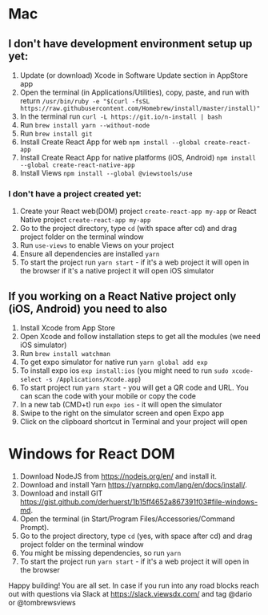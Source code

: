 # Mac

## I don't have development environment setup up yet:

1.  Update (or download) Xcode in Software Update section in AppStore app
2.  Open the terminal (in Applications/Utilities), copy, paste, and run with return `/usr/bin/ruby -e "$(curl -fsSL https://raw.githubusercontent.com/Homebrew/install/master/install)"`
3.  In the terminal run `curl -L https://git.io/n-install | bash`
4.  Run `brew install yarn --without-node`
5.  Run `brew install git`
6.  Install Create React App for web `npm install --global create-react-app`
7.  Install Create React App for native platforms (iOS, Android) `npm install --global create-react-native-app`
8.  Install Views `npm install --global @viewstools/use`

### I don't have a project created yet:

1.  Create your React web(DOM) project `create-react-app my-app` or React Native project `create-react-app my-app`
2.  Go to the project directory, type `cd` (with space after cd) and drag project folder on the terminal window
3.  Run `use-views` to enable Views on your project
4.  Ensure all dependencies are installed `yarn`
5.  To start the project run `yarn start` - if it's a web project it will open in the browser if it's a native project it will open iOS simulator

## If you working on a React Native project only (iOS, Android) you need to also

1.  Install Xcode from App Store
2.  Open Xcode and follow installation steps to get all the modules (we need iOS simulator)
3.  Run `brew install watchman`
4.  To get expo simulator for native run `yarn global add exp`
5.  To install expo ios `exp install:ios` (you might need to run `sudo xcode-select -s /Applications/Xcode.app`)
6.  To start project run `yarn start` - you will get a QR code and URL. You can scan the code with your mobile or copy the code
7.  In a new tab (CMD+t) run `expo ios` - it will open the simulator
8.  Swipe to the right on the simulator screen and open Expo app
9.  Click on the clipboard shortcut in Terminal and your project will open

# Windows for React DOM

1.  Download NodeJS from https://nodejs.org/en/ and install it.
2.  Download and install Yarn https://yarnpkg.com/lang/en/docs/install/.
3.  Download and install GIT https://gist.github.com/derhuerst/1b15ff4652a867391f03#file-windows-md.
4.  Open the terminal (in Start/Program Files/Accessories/Command Prompt).
5.  Go to the project directory, type `cd` (yes, with space after cd) and drag project folder on the terminal window
6.  You might be missing dependencies, so run `yarn`
7.  To start the project run `yarn start` - if it's a web project it will open in the browser

Happy building! You are all set.
In case if you run into any road blocks reach out with questions via Slack at https://slack.viewsdx.com/ and tag @dario or @tombrewsviews
